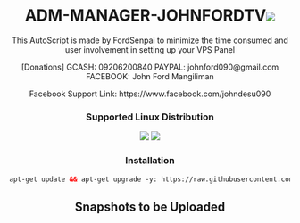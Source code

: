 <h1 align="center">ADM-MANAGER-JOHNFORDTV<img src="https://img.shields.io/badge/Version-1.0.0-blue.svg"></h1>

<p align="center">This AutoScript is made by FordSenpai to minimize the time consumed and user involvement in setting up your VPS Panel</p>
<p align="center">[Donations] GCASH: 09206200840 PAYPAL: johnford090@gmail.com FACEBOOK: John Ford Mangiliman</p>
<p align="center">Facebook Support Link: https://www.facebook.com/johndesu090</p>

<h3 align="center">Supported Linux Distribution</h3>
<p align="center">
  <a><img src="https://img.shields.io/badge/Support-Ubuntu-red.svg"></a>
  <a><img src="https://img.shields.io/badge/Support-Debian-red.svg"></a>
  

<h3 align="center">Installation</h3>

  ```html
apt-get update && apt-get upgrade -y: https://raw.githubusercontent.com/johndesu090/ADM-MANAGER-JOHNFORDTV/master/adm.sh; chmod +x adm.sh && ./adm.sh
  ```
  
<h2 align="center">Snapshots to be Uploaded</h2>

